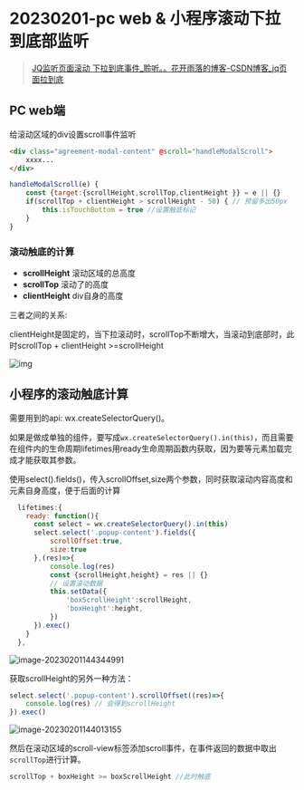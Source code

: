 # 20230201-pc web & 小程序滚动下拉到底部监听

> [JQ监听页面滚动 下拉到底事件_聆听。。花开雨落的博客-CSDN博客_jq页面拉到底](https://blog.csdn.net/sofeware333/article/details/103311052?utm_medium=distribute.pc_relevant.none-task-blog-2~default~baidujs_baidulandingword~default-4-103311052-blog-90405161.pc_relevant_recovery_v2&spm=1001.2101.3001.4242.3&utm_relevant_index=7)

## PC web端

给滚动区域的div设置scroll事件监听

```html
<div class="agreement-modal-content" @scroll="handleModalScroll">
    xxxx...
</div>
```

```js
handleModalScroll(e) {
    const {target:{scrollHeight,scrollTop,clientHeight }} = e || {}
    if(scrollTop + clientHeight > scrollHeight - 50) { // 预留多出50px
        this.isTouchBottom = true //设置触底标记
    }
}
```

### 滚动触底的计算

- **scrollHeight** 滚动区域的总高度
- **scrollTop** 滚动了的高度
- **clientHeight** div自身的高度

三者之间的关系:

clientHeight是固定的，当下拉滚动时，scrollTop不断增大，当滚动到底部时，此时scrollTop + clientHeight >=scrollHeight

![img](https://s2.loli.net/2023/02/01/HOjK9xLYetagrIR.webp)

## 小程序的滚动触底计算

需要用到的api: wx.createSelectorQuery()。

如果是做成单独的组件，要写成`wx.createSelectorQuery().in(this)`，而且需要在组件内的生命周期lifetimes用ready生命周期函数内获取，因为要等元素加载完成才能获取其参数。

使用select().fields()，传入scrollOffset,size两个参数，同时获取滚动内容高度和元素自身高度，便于后面的计算

```js
  lifetimes:{
    ready: function(){
      const select = wx.createSelectorQuery().in(this)
      select.select('.popup-content').fields({
          scrollOffset:true,
          size:true
      },(res)=>{
          console.log(res)
          const {scrollHeight,height} = res || {}
          // 设置滚动数据
          this.setData({
              'boxScrollHeight':scrollHeight,
              'boxHeight':height,
          })
      }).exec()
    }
  },
```

![image-20230201144344991](https://s2.loli.net/2023/02/01/j6MBNntdpV3cOv5.png)

获取scrollHeight的另外一种方法：

```js
select.select('.popup-content').scrollOffset((res)=>{
    console.log(res) // 会得到scrollHeight
}).exec()
```

![image-20230201144013155](https://s2.loli.net/2023/02/01/M4hfonb2c9qk5Ae.png)

然后在滚动区域的scroll-view标签添加scroll事件，在事件返回的数据中取出`scrollTop`进行计算。

```js
scrollTop + boxHeight >= boxScrollHeight //此时触底
```

